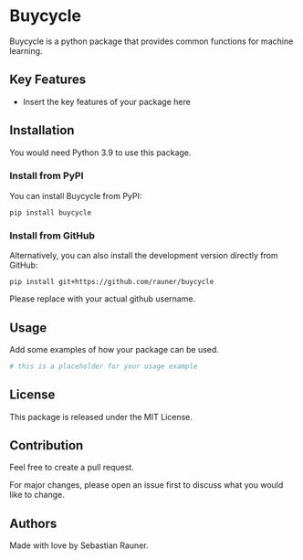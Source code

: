 # Buycycle

Buycycle is a python package that provides common functions for machine learning.

## Key Features

* Insert the key features of your package here

## Installation

You would need Python 3.9 to use this package.

### Install from PyPI

You can install Buycycle from PyPI:

```
pip install buycycle
```

### Install from GitHub

Alternatively, you can also install the development version directly from GitHub:

```
pip install git+https://github.com/rauner/buycycle
```

Please replace <your-github-username> with your actual github username.

## Usage

Add some examples of how your package can be used.

```python
# this is a placeholder for your usage example
```

## License

This package is released under the MIT License.

## Contribution

Feel free to create a pull request.

For major changes, please open an issue first to discuss what you would like to change.

## Authors

Made with love by Sebastian Rauner.
